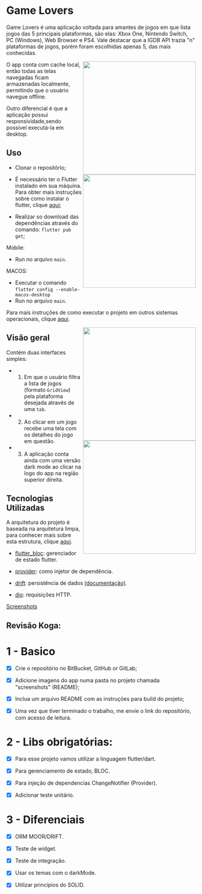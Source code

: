 # Game Lovers

Game Lovers é uma aplicação voltada para amantes de jogos em que lista jogos das 5 principais plataformas, são elas: Xbox One, Nintendo Switch, PC (Windows), Web Browser e PS4. Vale destacar que a IGDB API trazia "n" plataformas de jogos, porém foram escolhidas apenas 5, das mais conhecidas.

<p align="center">
<img align="right" src="https://j.gifs.com/J8Wqpv.gif" height="300">
<img align="right" src="https://j.gifs.com/EqW9om.gif" height="300">
</p>
O app conta com cache local, então todas as telas navegadas ficam armazenadas localmente, permitindo que o usuário navegue offline.

Outro diferencial é que a aplicação possui responsividade,sendo possível executá-la em desktop.

## Uso

- Clonar o repositório;

- É necessário ter o Flutter instalado em sua máquina. Para obter mais instruções sobre como instalar o flutter, clique [aqui](https://flutter.io/docs/get-started/install);

- Realizar so download das dependências através do comando: `flutter pub get`;

Mobile:

- Run no arquivo `main`.

MACOS:

- Executar o comando `flutter config --enable-macos-desktop`
- Run no arquivo `main`.

Para mais instruções de como executar o projeto em outros sistemas operacionais, clique [aqui](https://docs.flutter.dev/desktop).

   <p align="center">
   <img align="right" src="https://j.gifs.com/r2VR3W.gif" height="300"> 
   <img align="right" src="https://j.gifs.com/163ryG.gif" height="300">
   </p> 
      
      
## Visão geral

Contém duas interfaces simples:

 

- 1. Em que o usuário filtra a lista de jogos (formato `GridView`) pela plataforma desejada através de uma `tab`.
- 2. Ao clicar em um jogo recebe uma tela com os detalhes do jogo em questão.
- 3. A aplicação conta ainda com uma versão dark mode ao clicar na logo do app na região superior direita.

  

## Tecnologias Utilizadas

A arquitetura do projeto é baseada na arquitetura limpa, para conhecer mais sobre esta estrutura, clique [aqui](https://resocoder.com/2019/08/27/flutter-tdd-clean-architecture-course-1-explanation-project-structure/).

   

- [flutter_bloc](https://pub.dev/packages/flutter_bloc): gerenciador de estado flutter.

- [provider](https://pub.dev/packages/provider): como injetor de dependência.

- [drift](https://pub.dev/packages/drift): persistência de dados [(documentação)](https://drift.simonbinder.eu/docs/).

- [dio](https://pub.dev/packages/dio): requisições HTTP.


[Screenshots](https://github.com/Claraalmeida09/Game-Lovers/tree/main/assets/screenshots)

## Revisão Koga:

# 1 - Basico

 - [x] Crie o repositório no BitBucket, GitHub or GitLab;

 - [x] Adicione imagens do app numa pasta no projeto chamada "screenshots" (README);

 - [x] Inclua um arquivo README com as instruções para build do projeto;

 - [x] Uma vez que tiver terminado o trabalho, me envie o link do repositório, com acesso de leitura.

# 2 - Libs obrigatórias:

- [x] Para esse projeto vamos utilizar a linguagem flutter/dart.

- [x] Para gerenciamento de estado, BLOC.

- [x] Para injeção de dependencias ChangeNotifier (Provider).

- [x] Adicionar teste unitário.

# 3 - Diferenciais

- [x] ORM MOOR/DRIFT.

- [x] Teste de widget.

- [x] Teste de integração.

- [x] Usar os temas com o darkMode.

- [x] Utilizar principios do SOLID.

